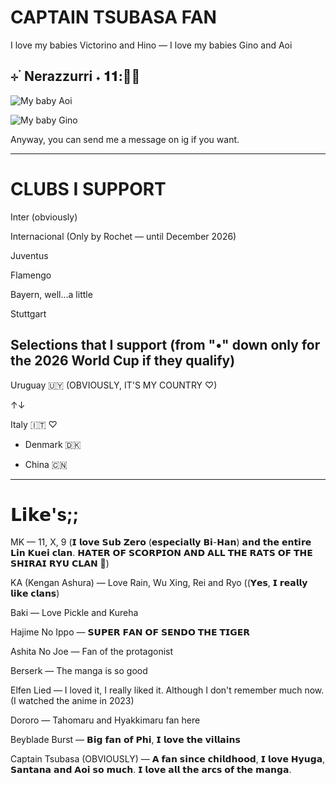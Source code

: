 # CAPTAIN TSUBASA FAN

I love my babies Victorino and Hino —
I love my babies Gino and Aoi
## ⊹ ࣪ Nerazzurri ˖ 𝟏𝟏:💙🖤

![My baby Aoi](https://64.media.tumblr.com/7068b3fd8b3f10604cb451ca2997452c/6746f002c856adf6-c6/s640x960/ca5cace4f30cf06a8a29296ca1dadf5933f5cc41.gif)

![My baby Gino](https://64.media.tumblr.com/4e3ea1f10bbfa6d059e94b736a376c88/98ba4f55bcbe4cda-1b/s540x810/e0182efd15bd2d722dc94860cbe94affb43d959c.gif)

Anyway, you can send me a message on ig if you want. 
____________________
# CLUBS I SUPPORT

Inter (obviously)

Internacional (Only by Rochet — until December 2026)

Juventus

Flamengo

Bayern, well...a little

Stuttgart

## Selections that I support (from "•" down only for the 2026 World Cup if they qualify)

Uruguay 🇺🇾 (OBVIOUSLY, IT'S MY COUNTRY ♡)

↑↓

Italy 🇮🇹 ♡

- Denmark 🇩🇰

- China 🇨🇳
____________________
# 𝗟𝗶𝗸𝗲's;;

MK — 11, X, 9 (𝗜 𝗹𝗼𝘃𝗲 𝗦𝘂𝗯 𝗭𝗲𝗿𝗼 (𝗲𝘀𝗽𝗲𝗰𝗶𝗮𝗹𝗹𝘆 𝗕𝗶-𝗛𝗮𝗻) 𝗮𝗻𝗱 𝘁𝗵𝗲 𝗲𝗻𝘁𝗶𝗿𝗲 𝗟𝗶𝗻 𝗞𝘂𝗲𝗶 𝗰𝗹𝗮𝗻. 𝗛𝗔𝗧𝗘𝗥 𝗢𝗙 𝗦𝗖𝗢𝗥𝗣𝗜𝗢𝗡 𝗔𝗡𝗗 𝗔𝗟𝗟 𝗧𝗛𝗘 𝗥𝗔𝗧𝗦 𝗢𝗙 𝗧𝗛𝗘 𝗦𝗛𝗜𝗥𝗔𝗜 𝗥𝗬𝗨 𝗖𝗟𝗔𝗡 🧊)

KA (Kengan Ashura) — Love Rain, Wu Xing, Rei and Ryo ((𝗬𝗲𝘀, 𝗜 𝗿𝗲𝗮𝗹𝗹𝘆 𝗹𝗶𝗸𝗲 𝗰𝗹𝗮𝗻𝘀)

Baki — Love Pickle and Kureha

Hajime No Ippo — 𝗦𝗨𝗣𝗘𝗥 𝗙𝗔𝗡 𝗢𝗙 𝗦𝗘𝗡𝗗𝗢 𝗧𝗛𝗘 𝗧𝗜𝗚𝗘𝗥 

Ashita No Joe — Fan of the protagonist

Berserk — The manga is so good

Elfen Lied — I loved it, I really liked it. Although I don't remember much now. (I watched the anime in 2023)

Dororo — Tahomaru and Hyakkimaru fan here

Beyblade Burst — 𝗕𝗶𝗴 𝗳𝗮𝗻 𝗼𝗳 𝗣𝗵𝗶, 𝗜 𝗹𝗼𝘃𝗲 𝘁𝗵𝗲 𝘃𝗶𝗹𝗹𝗮𝗶𝗻𝘀

Captain Tsubasa (OBVIOUSLY) — 𝗔 𝗳𝗮𝗻 𝘀𝗶𝗻𝗰𝗲 𝗰𝗵𝗶𝗹𝗱𝗵𝗼𝗼𝗱, 𝗜 𝗹𝗼𝘃𝗲 𝗛𝘆𝘂𝗴𝗮, 𝗦𝗮𝗻𝘁𝗮𝗻𝗮 𝗮𝗻𝗱 𝗔𝗼𝗶 𝘀𝗼 𝗺𝘂𝗰𝗵. 𝗜 𝗹𝗼𝘃𝗲 𝗮𝗹𝗹 𝘁𝗵𝗲 𝗮𝗿𝗰𝘀 𝗼𝗳 𝘁𝗵𝗲 𝗺𝗮𝗻𝗴𝗮.

